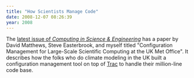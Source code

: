 ```yaml
---
title: "How Scientists Manage Code"
date: 2008-12-07 08:26:39
year: 2008
---
```

The <a href="http://cise.aip.org/dbt/dbt.jsp?KEY=CSENFA&amp;Volume=CURVOL&amp;Issue=CURISS">latest issue of <em>Computing in Science &amp; Engineering</em></a> has a paper by David Matthews, Steve Easterbrook, and myself titled "Configuration Management for Large-Scale Scientific Computing at the UK Met Office". It describes how the folks who do climate modeling in the UK built a configuration management tool on top of <a href="http://trac.edgewall.org">Trac</a> to handle their million-line code base.
